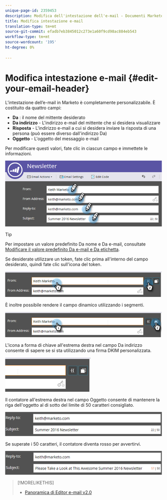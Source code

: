 ```yaml
---
unique-page-id: 2359453
description: Modifica dell'intestazione dell'e-mail - Documenti Marketo - Documentazione del prodotto
title: Modifica intestazione e-mail
translation-type: tm+mt
source-git-commit: efadb7eb3845012c273e1a60f9cd98ac884eb543
workflow-type: tm+mt
source-wordcount: '195'
ht-degree: 0%

---
```



# Modifica intestazione e-mail {#edit-your-email-header}

L’intestazione dell’e-mail in Marketo è completamente personalizzabile. È costituito da quattro campi:

* **Da** : il nome del mittente desiderato
* **Da indirizzo** - L&#39;indirizzo e-mail del mittente che si desidera visualizzare
* **Risposta** - L&#39;indirizzo e-mail a cui si desidera inviare la risposta di una persona (può essere diverso dall&#39;indirizzo Da)
* **Oggetto** - L&#39;oggetto del messaggio e-mail

Per modificare questi valori, fate clic in ciascun campo e immettete le informazioni.

![](assets/one-3.png)

>[!TIP]
>
>Per impostare un valore predefinito Da nome e Da e-mail, consultate [Modificare il valore predefinito Da e-mail e Da etichetta](/help/marketo/product-docs/administration/email-setup/change-the-default-from-email-and-from-label.md).

Se desiderate utilizzare un token, fate clic prima all&#39;interno del campo desiderato, quindi fate clic sull&#39;icona del token.

![](assets/two-3.png)

È inoltre possibile rendere il campo dinamico utilizzando i segmenti.

![](assets/three-2.png)

L&#39;icona a forma di chiave all&#39;estrema destra nel campo Da indirizzo consente di sapere se si sta utilizzando una firma DKIM personalizzata.

![](assets/four-2.png)

Il contatore all&#39;estrema destra nel campo Oggetto consente di mantenere la riga dell&#39;oggetto al di sotto del limite di 50 caratteri consigliato.

![](assets/five-1.png)

Se superate i 50 caratteri, il contatore diventa rosso per avvertirvi.

![](assets/six-1.png)

>[!MORELIKETHIS]
>
>* [Panoramica di Editor e-mail v2.0](/help/marketo/product-docs/email-marketing/general/email-editor-2/email-editor-v2-0-overview.md)


